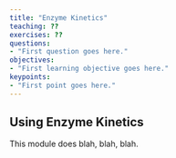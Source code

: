 ```yaml
---
title: "Enzyme Kinetics"
teaching: ??
exercises: ??
questions:
- "First question goes here."
objectives:
- "First learning objective goes here."
keypoints:
- "First point goes here."
---
```

## Using Enzyme Kinetics
This module does blah, blah, blah.
